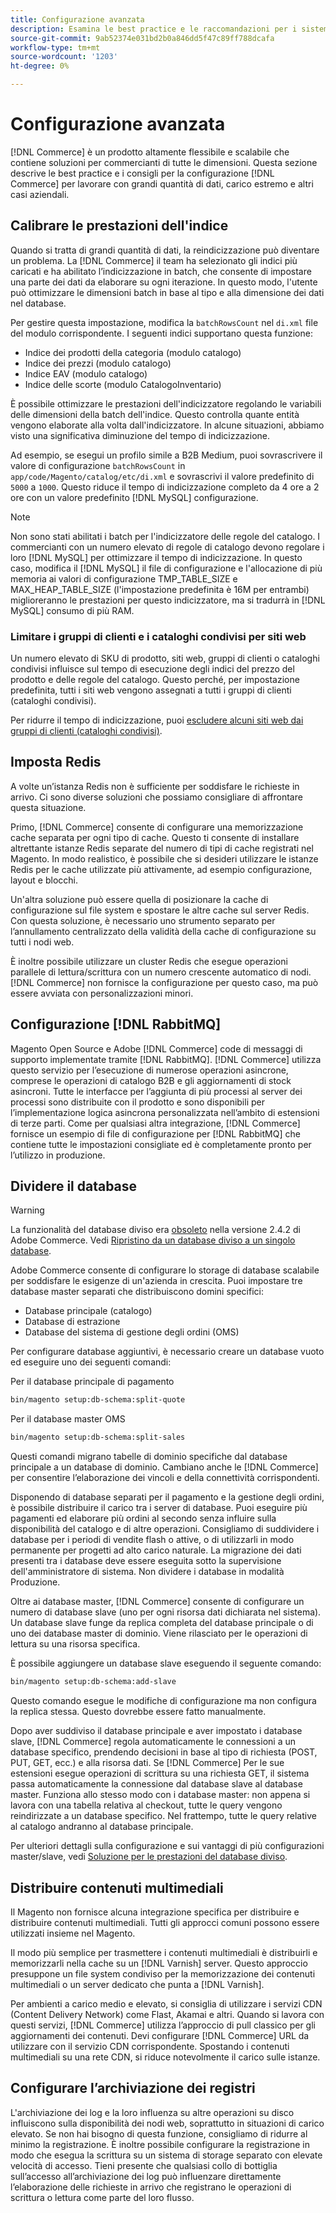 ```yaml
---
title: Configurazione avanzata
description: Esamina le best practice e le raccomandazioni per i sistemi aziendali di grandi dimensioni progettati per elaborare grandi volumi di dati.
source-git-commit: 9ab52374e031bd2b0a846dd5f47c89ff788dcafa
workflow-type: tm+mt
source-wordcount: '1203'
ht-degree: 0%

---
```



# Configurazione avanzata

[!DNL Commerce] è un prodotto altamente flessibile e scalabile che contiene soluzioni per commercianti di tutte le dimensioni. Questa sezione descrive le best practice e i consigli per la configurazione [!DNL Commerce] per lavorare con grandi quantità di dati, carico estremo e altri casi aziendali.

## Calibrare le prestazioni dell&#39;indice

Quando si tratta di grandi quantità di dati, la reindicizzazione può diventare un problema. La [!DNL Commerce] il team ha selezionato gli indici più caricati e ha abilitato l’indicizzazione in batch, che consente di impostare una parte dei dati da elaborare su ogni iterazione. In questo modo, l&#39;utente può ottimizzare le dimensioni batch in base al tipo e alla dimensione dei dati nel database.

Per gestire questa impostazione, modifica la `batchRowsCount` nel `di.xml` file del modulo corrispondente. I seguenti indici supportano questa funzione:

* Indice dei prodotti della categoria (modulo catalogo)
* Indice dei prezzi (modulo catalogo)
* Indice EAV (modulo catalogo)
* Indice delle scorte (modulo CatalogoInventario)

È possibile ottimizzare le prestazioni dell&#39;indicizzatore regolando le variabili delle dimensioni della batch dell&#39;indice. Questo controlla quante entità vengono elaborate alla volta dall&#39;indicizzatore. In alcune situazioni, abbiamo visto una significativa diminuzione del tempo di indicizzazione.

Ad esempio, se esegui un profilo simile a B2B Medium, puoi sovrascrivere il valore di configurazione `batchRowsCount` in `app/code/Magento/catalog/etc/di.xml` e sovrascrivi il valore predefinito di `5000` a `1000`. Questo riduce il tempo di indicizzazione completo da 4 ore a 2 ore con un valore predefinito [!DNL MySQL] configurazione.

>[!NOTE]
>
>Non sono stati abilitati i batch per l&#39;indicizzatore delle regole del catalogo. I commercianti con un numero elevato di regole di catalogo devono regolare i loro [!DNL MySQL] per ottimizzare il tempo di indicizzazione. In questo caso, modifica il [!DNL MySQL] il file di configurazione e l&#39;allocazione di più memoria ai valori di configurazione TMP_TABLE_SIZE e MAX_HEAP_TABLE_SIZE (l&#39;impostazione predefinita è 16M per entrambi) miglioreranno le prestazioni per questo indicizzatore, ma si tradurrà in [!DNL MySQL] consumo di più RAM.

### Limitare i gruppi di clienti e i cataloghi condivisi per siti web

Un numero elevato di SKU di prodotto, siti web, gruppi di clienti o cataloghi condivisi influisce sul tempo di esecuzione degli indici del prezzo del prodotto e delle regole del catalogo. Questo perché, per impostazione predefinita, tutti i siti web vengono assegnati a tutti i gruppi di clienti (cataloghi condivisi).

Per ridurre il tempo di indicizzazione, puoi [escludere alcuni siti web dai gruppi di clienti (cataloghi condivisi)](https://devdocs.magento.com/guides/v2.4/extension-dev-guide/indexer-optimization.html#customer-group-limitations-by-websites).

## Imposta Redis

A volte un’istanza Redis non è sufficiente per soddisfare le richieste in arrivo. Ci sono diverse soluzioni che possiamo consigliare di affrontare questa situazione.

Primo, [!DNL Commerce] consente di configurare una memorizzazione cache separata per ogni tipo di cache. Questo ti consente di installare altrettante istanze Redis separate del numero di tipi di cache registrati nel Magento. In modo realistico, è possibile che si desideri utilizzare le istanze Redis per le cache utilizzate più attivamente, ad esempio configurazione, layout e blocchi.

Un&#39;altra soluzione può essere quella di posizionare la cache di configurazione sul file system e spostare le altre cache sul server Redis. Con questa soluzione, è necessario uno strumento separato per l’annullamento centralizzato della validità della cache di configurazione su tutti i nodi web.

È inoltre possibile utilizzare un cluster Redis che esegue operazioni parallele di lettura/scrittura con un numero crescente automatico di nodi. [!DNL Commerce] non fornisce la configurazione per questo caso, ma può essere avviata con personalizzazioni minori.

## Configurazione [!DNL RabbitMQ]

Magento Open Source e Adobe [!DNL Commerce] code di messaggi di supporto implementate tramite [!DNL RabbitMQ]. [!DNL Commerce] utilizza questo servizio per l’esecuzione di numerose operazioni asincrone, comprese le operazioni di catalogo B2B e gli aggiornamenti di stock asincroni. Tutte le interfacce per l’aggiunta di più processi al server dei processi sono distribuite con il prodotto e sono disponibili per l’implementazione logica asincrona personalizzata nell’ambito di estensioni di terze parti. Come per qualsiasi altra integrazione, [!DNL Commerce] fornisce un esempio di file di configurazione per [!DNL RabbitMQ] che contiene tutte le impostazioni consigliate ed è completamente pronto per l’utilizzo in produzione.

## Dividere il database

>[!WARNING]
>
>La funzionalità del database diviso era [obsoleto](https://community.magento.com/t5/Magento-DevBlog/Deprecation-of-Split-Database-in-Magento-Commerce/ba-p/465187) nella versione 2.4.2 di Adobe Commerce. Vedi [Ripristino da un database diviso a un singolo database](https://devdocs.magento.com/guides/v2.4/config-guide/revert-split-database.html).

Adobe Commerce consente di configurare lo storage di database scalabile per soddisfare le esigenze di un&#39;azienda in crescita. Puoi impostare tre database master separati che distribuiscono domini specifici:

* Database principale (catalogo)
* Database di estrazione
* Database del sistema di gestione degli ordini (OMS)

Per configurare database aggiuntivi, è necessario creare un database vuoto ed eseguire uno dei seguenti comandi:

Per il database principale di pagamento

```bash
bin/magento setup:db-schema:split-quote
```

Per il database master OMS

```bash
bin/magento setup:db-schema:split-sales
```

Questi comandi migrano tabelle di dominio specifiche dal database principale a un database di dominio. Cambiano anche le [!DNL Commerce] per consentire l’elaborazione dei vincoli e della connettività corrispondenti.

Disponendo di database separati per il pagamento e la gestione degli ordini, è possibile distribuire il carico tra i server di database. Puoi eseguire più pagamenti ed elaborare più ordini al secondo senza influire sulla disponibilità del catalogo e di altre operazioni. Consigliamo di suddividere i database per i periodi di vendite flash o attive, o di utilizzarli in modo permanente per progetti ad alto carico naturale. La migrazione dei dati presenti tra i database deve essere eseguita sotto la supervisione dell&#39;amministratore di sistema.  Non dividere i database in modalità Produzione.

Oltre ai database master, [!DNL Commerce] consente di configurare un numero di database slave (uno per ogni risorsa dati dichiarata nel sistema). Un database slave funge da replica completa del database principale o di uno dei database master di dominio. Viene rilasciato per le operazioni di lettura su una risorsa specifica.

È possibile aggiungere un database slave eseguendo il seguente comando:

```bash
bin/magento setup:db-schema:add-slave
```

Questo comando esegue le modifiche di configurazione ma non configura la replica stessa. Questo dovrebbe essere fatto manualmente.

Dopo aver suddiviso il database principale e aver impostato i database slave, [!DNL Commerce] regola automaticamente le connessioni a un database specifico, prendendo decisioni in base al tipo di richiesta (POST, PUT, GET, ecc.) e alla risorsa dati. Se [!DNL Commerce] Per le sue estensioni esegue operazioni di scrittura su una richiesta GET, il sistema passa automaticamente la connessione dal database slave al database master. Funziona allo stesso modo con i database master: non appena si lavora con una tabella relativa al checkout, tutte le query vengono reindirizzate a un database specifico. Nel frattempo, tutte le query relative al catalogo andranno al database principale.

Per ulteriori dettagli sulla configurazione e sui vantaggi di più configurazioni master/slave, vedi
[Soluzione per le prestazioni del database diviso](https://devdocs.magento.com/guides/v2.4/config-guide/multi-master/multi-master.html).

## Distribuire contenuti multimediali

Il Magento non fornisce alcuna integrazione specifica per distribuire e distribuire contenuti multimediali. Tutti gli approcci comuni possono essere utilizzati insieme nel Magento.

Il modo più semplice per trasmettere i contenuti multimediali è distribuirli e memorizzarli nella cache su un [!DNL Varnish] server. Questo approccio presuppone un file system condiviso per la memorizzazione dei contenuti multimediali o un server dedicato che punta a [!DNL Varnish].

Per ambienti a carico medio e elevato, si consiglia di utilizzare i servizi CDN (Content Delivery Network) come Flast, Akamai e altri. Quando si lavora con questi servizi, [!DNL Commerce] utilizza l’approccio di pull classico per gli aggiornamenti dei contenuti. Devi configurare [!DNL Commerce] URL da utilizzare con il servizio CDN corrispondente. Spostando i contenuti multimediali su una rete CDN, si riduce notevolmente il carico sulle istanze.

## Configurare l’archiviazione dei registri

L&#39;archiviazione dei log e la loro influenza su altre operazioni su disco influiscono sulla disponibilità dei nodi web, soprattutto in situazioni di carico elevato. Se non hai bisogno di questa funzione, consigliamo di ridurre al minimo la registrazione. È inoltre possibile configurare la registrazione in modo che esegua la scrittura su un sistema di storage separato con elevate velocità di accesso. Tieni presente che qualsiasi collo di bottiglia sull’accesso all’archiviazione dei log può influenzare direttamente l’elaborazione delle richieste in arrivo che registrano le operazioni di scrittura o lettura come parte del loro flusso.
